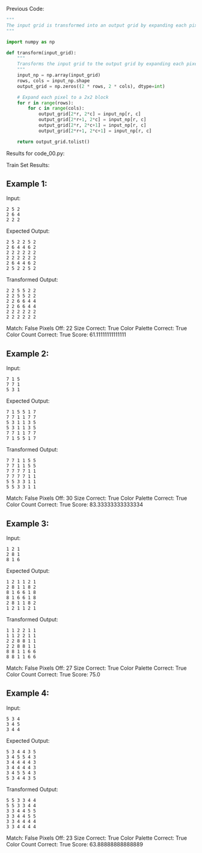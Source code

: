 
Previous Code:
```python
"""
The input grid is transformed into an output grid by expanding each pixel in the input grid into a 2x2 block in the output grid.
"""

import numpy as np

def transform(input_grid):
    """
    Transforms the input grid to the output grid by expanding each pixel to a 2x2 block.
    """
    input_np = np.array(input_grid)
    rows, cols = input_np.shape
    output_grid = np.zeros((2 * rows, 2 * cols), dtype=int)

    # Expand each pixel to a 2x2 block
    for r in range(rows):
        for c in range(cols):
            output_grid[2*r, 2*c] = input_np[r, c]
            output_grid[2*r+1, 2*c] = input_np[r, c]
            output_grid[2*r, 2*c+1] = input_np[r, c]
            output_grid[2*r+1, 2*c+1] = input_np[r, c]

    return output_grid.tolist()
```
Results for code_00.py:

Train Set Results:

## Example 1:
Input:
```
2 5 2
2 6 4
2 2 2
```
Expected Output:
```
2 5 2 2 5 2
2 6 4 4 6 2
2 2 2 2 2 2
2 2 2 2 2 2
2 6 4 4 6 2
2 5 2 2 5 2
```
Transformed Output:
```
2 2 5 5 2 2
2 2 5 5 2 2
2 2 6 6 4 4
2 2 6 6 4 4
2 2 2 2 2 2
2 2 2 2 2 2
```
Match: False
Pixels Off: 22
Size Correct: True
Color Palette Correct: True
Color Count Correct: True
Score: 61.11111111111111

## Example 2:
Input:
```
7 1 5
7 7 1
5 3 1
```
Expected Output:
```
7 1 5 5 1 7
7 7 1 1 7 7
5 3 1 1 3 5
5 3 1 1 3 5
7 7 1 1 7 7
7 1 5 5 1 7
```
Transformed Output:
```
7 7 1 1 5 5
7 7 1 1 5 5
7 7 7 7 1 1
7 7 7 7 1 1
5 5 3 3 1 1
5 5 3 3 1 1
```
Match: False
Pixels Off: 30
Size Correct: True
Color Palette Correct: True
Color Count Correct: True
Score: 83.33333333333334

## Example 3:
Input:
```
1 2 1
2 8 1
8 1 6
```
Expected Output:
```
1 2 1 1 2 1
2 8 1 1 8 2
8 1 6 6 1 8
8 1 6 6 1 8
2 8 1 1 8 2
1 2 1 1 2 1
```
Transformed Output:
```
1 1 2 2 1 1
1 1 2 2 1 1
2 2 8 8 1 1
2 2 8 8 1 1
8 8 1 1 6 6
8 8 1 1 6 6
```
Match: False
Pixels Off: 27
Size Correct: True
Color Palette Correct: True
Color Count Correct: True
Score: 75.0

## Example 4:
Input:
```
5 3 4
3 4 5
3 4 4
```
Expected Output:
```
5 3 4 4 3 5
3 4 5 5 4 3
3 4 4 4 4 3
3 4 4 4 4 3
3 4 5 5 4 3
5 3 4 4 3 5
```
Transformed Output:
```
5 5 3 3 4 4
5 5 3 3 4 4
3 3 4 4 5 5
3 3 4 4 5 5
3 3 4 4 4 4
3 3 4 4 4 4
```
Match: False
Pixels Off: 23
Size Correct: True
Color Palette Correct: True
Color Count Correct: True
Score: 63.88888888888889
